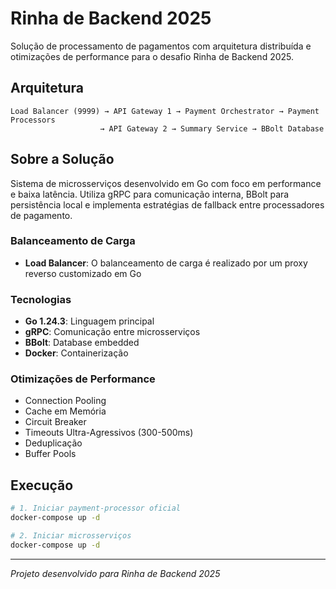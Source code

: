 # Rinha de Backend 2025

Solução de processamento de pagamentos com arquitetura distribuída e otimizações de performance para o desafio Rinha de Backend 2025.

## Arquitetura

```
Load Balancer (9999) → API Gateway 1 → Payment Orchestrator → Payment Processors
                    → API Gateway 2 → Summary Service → BBolt Database
```

## Sobre a Solução

Sistema de microsserviços desenvolvido em Go com foco em performance e baixa latência. Utiliza gRPC para comunicação interna, BBolt para persistência local e implementa estratégias de fallback entre processadores de pagamento.

### Balanceamento de Carga

- **Load Balancer**: O balanceamento de carga é realizado por um proxy reverso customizado em Go

### Tecnologias

- **Go 1.24.3**: Linguagem principal
- **gRPC**: Comunicação entre microsserviços
- **BBolt**: Database embedded
- **Docker**: Containerização

### Otimizações de Performance

- Connection Pooling
- Cache em Memória
- Circuit Breaker
- Timeouts Ultra-Agressivos (300-500ms)
- Deduplicação
- Buffer Pools

## Execução

```bash
# 1. Iniciar payment-processor oficial
docker-compose up -d

# 2. Iniciar microsserviços
docker-compose up -d
```

---

*Projeto desenvolvido para Rinha de Backend 2025*